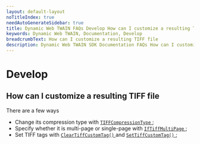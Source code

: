 ```yaml
---
layout: default-layout
noTitleIndex: true
needAutoGenerateSidebar: true
title: Dynamic Web TWAIN FAQs Develop How can I customize a resulting TIFF file
keywords: Dynamic Web TWAIN, Documentation, Develop
breadcrumbText: How can I customize a resulting TIFF file
description: Dynamic Web TWAIN SDK Documentation FAQs How can I customize a resulting TIFF file
---
```


# Develop

## How can I customize a resulting TIFF file

There are a few ways

* Change its compression type with [ `TIFFCompressionType` ]({{site.info}}api/WebTwain_IO.html#tiffcompressiontype); 
* Specify whether it is multi-page or single-page with [ `IfTiffMultiPage` ]({{site.info}}api/WebTwain_IO.html#iftiffmultipage); 
* Set TIFF tags with [ `ClearTiffCustomTag()` ]({{site.info}}api/WebTwain_IO.html#cleartiffcustomtag) and [ `SetTiffCustomTag()` ]({{site.info}}api/WebTwain_IO.html#settiffcustomtag); 